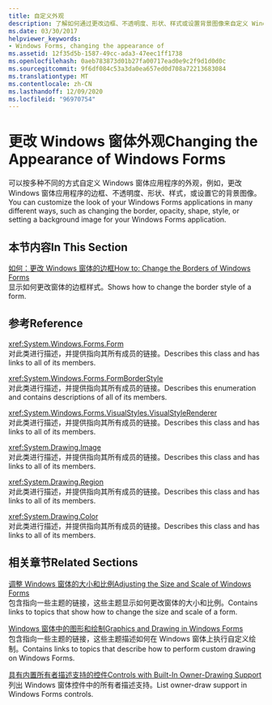 ```yaml
---
title: 自定义外观
description: 了解如何通过更改边框、不透明度、形状、样式或设置背景图像来自定义 Windows 窗体应用程序的外观。
ms.date: 03/30/2017
helpviewer_keywords:
- Windows Forms, changing the appearance of
ms.assetid: 12f35d5b-1587-49cc-ada3-47eec1ff1738
ms.openlocfilehash: 0aeb783873d01b27fa00717ead0e9c2f9d1d0d0c
ms.sourcegitcommit: 9f6df084c53a3da0ea657ed0d708a72213683084
ms.translationtype: MT
ms.contentlocale: zh-CN
ms.lasthandoff: 12/09/2020
ms.locfileid: "96970754"
---
```

# <a name="changing-the-appearance-of-windows-forms"></a><span data-ttu-id="e7d20-103">更改 Windows 窗体外观</span><span class="sxs-lookup"><span data-stu-id="e7d20-103">Changing the Appearance of Windows Forms</span></span>
<span data-ttu-id="e7d20-104">可以按多种不同的方式自定义 Windows 窗体应用程序的外观，例如，更改 Windows 窗体应用程序的边框、不透明度、形状、样式，或设置它的背景图像。</span><span class="sxs-lookup"><span data-stu-id="e7d20-104">You can customize the look of your Windows Forms applications in many different ways, such as changing the border, opacity, shape, style, or setting a background image for your Windows Forms application.</span></span>  
  
## <a name="in-this-section"></a><span data-ttu-id="e7d20-105">本节内容</span><span class="sxs-lookup"><span data-stu-id="e7d20-105">In This Section</span></span>  
 [<span data-ttu-id="e7d20-106">如何：更改 Windows 窗体的边框</span><span class="sxs-lookup"><span data-stu-id="e7d20-106">How to: Change the Borders of Windows Forms</span></span>](how-to-change-the-borders-of-windows-forms.md)  
 <span data-ttu-id="e7d20-107">显示如何更改窗体的边框样式。</span><span class="sxs-lookup"><span data-stu-id="e7d20-107">Shows how to change the border style of a form.</span></span>  
  
## <a name="reference"></a><span data-ttu-id="e7d20-108">参考</span><span class="sxs-lookup"><span data-stu-id="e7d20-108">Reference</span></span>  
 <xref:System.Windows.Forms.Form>  
 <span data-ttu-id="e7d20-109">对此类进行描述，并提供指向其所有成员的链接。</span><span class="sxs-lookup"><span data-stu-id="e7d20-109">Describes this class and has links to all of its members.</span></span>  
  
 <xref:System.Windows.Forms.FormBorderStyle>  
 <span data-ttu-id="e7d20-110">对此类进行描述，并提供指向其所有成员的链接。</span><span class="sxs-lookup"><span data-stu-id="e7d20-110">Describes this enumeration and contains descriptions of all of its members.</span></span>  
  
 <xref:System.Windows.Forms.VisualStyles.VisualStyleRenderer>  
 <span data-ttu-id="e7d20-111">对此类进行描述，并提供指向其所有成员的链接。</span><span class="sxs-lookup"><span data-stu-id="e7d20-111">Describes this class and has links to all of its members.</span></span>  
  
 <xref:System.Drawing.Image>  
 <span data-ttu-id="e7d20-112">对此类进行描述，并提供指向其所有成员的链接。</span><span class="sxs-lookup"><span data-stu-id="e7d20-112">Describes this class and has links to all of its members.</span></span>  
  
 <xref:System.Drawing.Region>  
 <span data-ttu-id="e7d20-113">对此类进行描述，并提供指向其所有成员的链接。</span><span class="sxs-lookup"><span data-stu-id="e7d20-113">Describes this class and has links to all of its members.</span></span>  
  
 <xref:System.Drawing.Color>  
 <span data-ttu-id="e7d20-114">对此类进行描述，并提供指向其所有成员的链接。</span><span class="sxs-lookup"><span data-stu-id="e7d20-114">Describes this class and has links to all of its members.</span></span>  
  
## <a name="related-sections"></a><span data-ttu-id="e7d20-115">相关章节</span><span class="sxs-lookup"><span data-stu-id="e7d20-115">Related Sections</span></span>  
 [<span data-ttu-id="e7d20-116">调整 Windows 窗体的大小和比例</span><span class="sxs-lookup"><span data-stu-id="e7d20-116">Adjusting the Size and Scale of Windows Forms</span></span>](adjusting-the-size-and-scale-of-windows-forms.md)  
 <span data-ttu-id="e7d20-117">包含指向一些主题的链接，这些主题显示如何更改窗体的大小和比例。</span><span class="sxs-lookup"><span data-stu-id="e7d20-117">Contains links to topics that show how to change the size and scale of a form.</span></span>  
  
 [<span data-ttu-id="e7d20-118">Windows 窗体中的图形和绘制</span><span class="sxs-lookup"><span data-stu-id="e7d20-118">Graphics and Drawing in Windows Forms</span></span>](./advanced/graphics-and-drawing-in-windows-forms.md)  
 <span data-ttu-id="e7d20-119">包含指向一些主题的链接，这些主题描述如何在 Windows 窗体上执行自定义绘制。</span><span class="sxs-lookup"><span data-stu-id="e7d20-119">Contains links to topics that describe how to perform custom drawing on Windows Forms.</span></span>  
  
 [<span data-ttu-id="e7d20-120">具有内置所有者描述支持的控件</span><span class="sxs-lookup"><span data-stu-id="e7d20-120">Controls with Built-In Owner-Drawing Support</span></span>](./controls/controls-with-built-in-owner-drawing-support.md)  
 <span data-ttu-id="e7d20-121">列出 Windows 窗体控件中的所有者描述支持。</span><span class="sxs-lookup"><span data-stu-id="e7d20-121">List owner-draw support in Windows Forms controls.</span></span>
